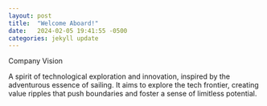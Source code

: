```yaml
---
layout: post
title:  "Welcome Aboard!"
date:   2024-02-05 19:41:55 -0500
categories: jekyll update
---
```


Company Vision

A spirit of technological exploration and innovation, inspired by the adventurous essence of sailing. It aims to explore the tech frontier, creating value ripples that push boundaries and foster a sense of limitless potential.


